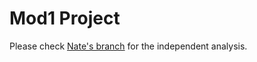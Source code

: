 # Mod1 Project
Please check [Nate's branch](https://github.com/iuniorhsiung/Mod1_project_DN/tree/nate_branch) for the independent analysis. 
